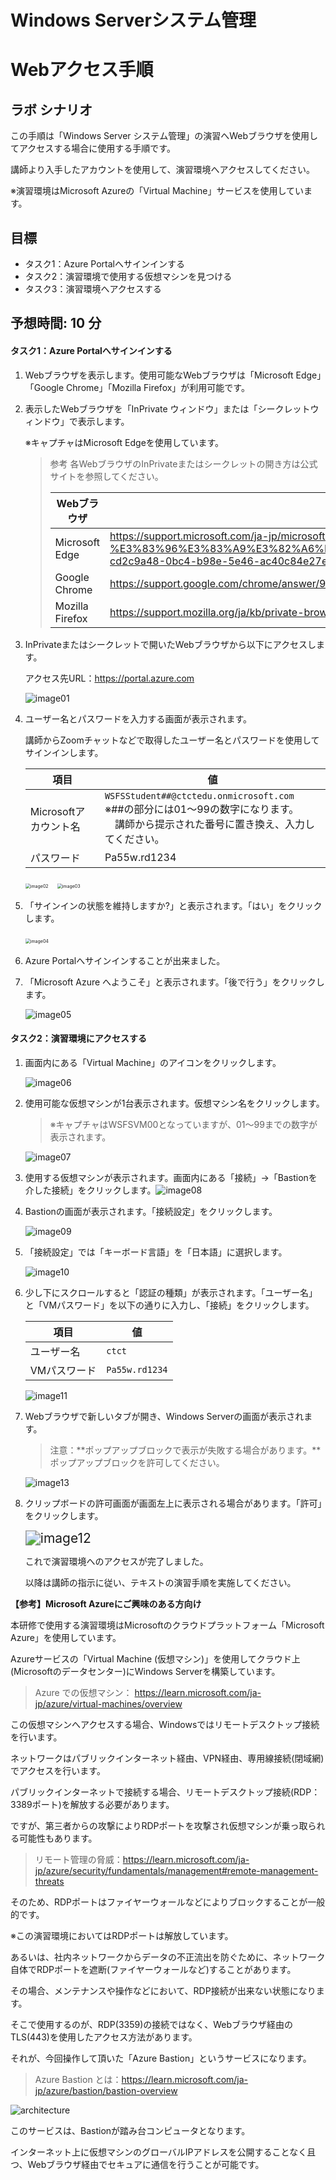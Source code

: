 # Windows Serverシステム管理

# Webアクセス手順

## ラボ シナリオ

この手順は「Windows Server システム管理」の演習へWebブラウザを使用してアクセスする場合に使用する手順です。

講師より入手したアカウントを使用して、演習環境へアクセスしてください。

※演習環境はMicrosoft Azureの「Virtual Machine」サービスを使用しています。



## 目標

+ タスク1：Azure Portalへサインインする
+ タスク2：演習環境で使用する仮想マシンを見つける
+ タスク3：演習環境へアクセスする



## 予想時間: 10 分

#### タスク1：Azure Portalへサインインする

1. Webブラウザを表示します。使用可能なWebブラウザは「Microsoft Edge」「Google Chrome」「Mozilla Firefox」が利用可能です。

2. 表示したWebブラウザを「InPrivate ウィンドウ」または「シークレットウィンドウ」で表示します。

    ※キャプチャはMicrosoft Edgeを使用しています。

    > 参考 各WebブラウザのInPrivateまたはシークレットの開き方は公式サイトを参照してください。
    >
    > | Webブラウザ     | 公式サイト                                                   |
    > | --------------- | ------------------------------------------------------------ |
    > | Microsoft Edge  | https://support.microsoft.com/ja-jp/microsoft-edge/microsoft-edge-%E3%81%A7-inprivate-%E3%83%96%E3%83%A9%E3%82%A6%E3%82%BA%E3%82%92%E4%BD%BF%E3%81%86-cd2c9a48-0bc4-b98e-5e46-ac40c84e27e2 |
    > | Google Chrome   | https://support.google.com/chrome/answer/95464?hl=ja&co=GENIE.Platform%3DDesktop |
    > | Mozilla Firefox | https://support.mozilla.org/ja/kb/private-browsing-use-firefox-without-history |

    

3. InPrivateまたはシークレットで開いたWebブラウザから以下にアクセスします。

    アクセス先URL：https://portal.azure.com

    ![image01](C:\Users\otokita\Documents\winsv-web-access\media\image01.BMP)

    

4. ユーザー名とパスワードを入力する画面が表示されます。

    講師からZoomチャットなどで取得したユーザー名とパスワードを使用してサインインします。

    | 項目                  | 値                                                           |
    | --------------------- | ------------------------------------------------------------ |
    | Microsoftアカウント名 | `WSFSStudent##@ctctedu.onmicrosoft.com`<br />※##の部分には01～99の数字になります。<br />　講師から提示された番号に置き換え、入力してください。 |
    | パスワード            | Pa55w.rd1234                                                 |

    <img src="C:\Users\otokita\Documents\winsv-web-access\media\image02.BMP" alt="image02" style="zoom:50%;" />　<img src="C:\Users\otokita\Documents\winsv-web-access\media\image03.BMP" alt="image03" style="zoom:50%;" />

    

5. 「サインインの状態を維持しますか?」と表示されます。「はい」をクリックします。

    <img src="C:\Users\otokita\Documents\winsv-web-access\media\image04.BMP" alt="image04" style="zoom:50%;" />　

    

6. Azure Portalへサインインすることが出来ました。

    

7. 「Microsoft Azure へようこそ」と表示されます。「後で行う」をクリックします。

    ![image05](C:\Users\otokita\Documents\winsv-web-access\media\image05.BMP)

    

#### タスク2：演習環境にアクセスする

1. 画面内にある「Virtual Machine」のアイコンをクリックします。

    ![image06](C:\Users\otokita\Documents\winsv-web-access\media\image06.BMP)

    

1. 使用可能な仮想マシンが1台表示されます。仮想マシン名をクリックします。

    > ※キャプチャはWSFSVM00となっていますが、01～99までの数字が表示されます。

    ![image07](C:\Users\otokita\Documents\winsv-web-access\media\image07.BMP)

    

1. 使用する仮想マシンが表示されます。画面内にある「接続」→「Bastionを介した接続」をクリックします。![image08](C:\Users\otokita\Documents\winsv-web-access\media\image08.BMP)

    

1. Bastionの画面が表示されます。「接続設定」をクリックします。

    ![image09](C:\Users\otokita\Documents\winsv-web-access\media\image09.BMP)

    

1. 「接続設定」では「キーボード言語」を「日本語」に選択します。

    ![image10](C:\Users\otokita\Documents\winsv-web-access\media\image10.BMP)

    

1. 少し下にスクロールすると「認証の種類」が表示されます。「ユーザー名」と「VMパスワード」を以下の通りに入力し、「接続」をクリックします。

    | 項目         | 値             |
    | ------------ | -------------- |
    | ユーザー名   | `ctct`         |
    | VMパスワード | `Pa55w.rd1234` |

    ![image11](C:\Users\otokita\Documents\winsv-web-access\media\image11.BMP)

    

1. Webブラウザで新しいタブが開き、Windows Serverの画面が表示されます。

    > 注意：**ポップアップブロックで表示が失敗する場合があります。**ポップアップブロックを許可してください。

    ![image13](C:\Users\otokita\Documents\winsv-web-access\media\image13.BMP)

    

1. クリップボードの許可画面が画面左上に表示される場合があります。「許可」をクリックします。

    <img src="C:\Users\otokita\Documents\winsv-web-access\media\image12.BMP" alt="image12" style="zoom:150%;" />　

    

    これで演習環境へのアクセスが完了しました。

    以降は講師の指示に従い、テキストの演習手順を実施してください。



**【参考】Microsoft Azureにご興味のある方向け**

本研修で使用する演習環境はMicrosoftのクラウドプラットフォーム「Microsoft Azure」を使用しています。

Azureサービスの「Virtual Machine (仮想マシン)」を使用してクラウド上 (Microsoftのデータセンター)にWindows Serverを構築しています。

> Azure での仮想マシン： https://learn.microsoft.com/ja-jp/azure/virtual-machines/overview



この仮想マシンへアクセスする場合、Windowsではリモートデスクトップ接続を行います。

ネットワークはパブリックインターネット経由、VPN経由、専用線接続(閉域網)でアクセスを行います。

パブリックインターネットで接続する場合、リモートデスクトップ接続(RDP：3389ポート)を解放する必要があります。

ですが、第三者からの攻撃によりRDPポートを攻撃され仮想マシンが乗っ取られる可能性もあります。

> リモート管理の脅威：https://learn.microsoft.com/ja-jp/azure/security/fundamentals/management#remote-management-threats



そのため、RDPポートはファイヤーウォールなどによりブロックすることが一般的です。

※この演習環境においてはRDPポートは解放しています。

あるいは、社内ネットワークからデータの不正流出を防ぐために、ネットワーク自体でRDPポートを遮断(ファイヤーウォールなど)することがあります。



その場合、メンテナンスや操作などにおいて、RDP接続が出来ない状態になります。

そこで使用するのが、RDP(3359)の接続ではなく、Webブラウザ経由のTLS(443)を使用したアクセス方法があります。

それが、今回操作して頂いた「Azure Bastion」というサービスになります。

> Azure Bastion とは：https://learn.microsoft.com/ja-jp/azure/bastion/bastion-overview

![architecture](C:\Users\otokita\Documents\winsv-web-access\media\architecture.png)

このサービスは、Bastionが踏み台コンピュータとなります。

インターネット上に仮想マシンのグローバルIPアドレスを公開することなく且つ、Webブラウザ経由でセキュアに通信を行うことが可能です。



